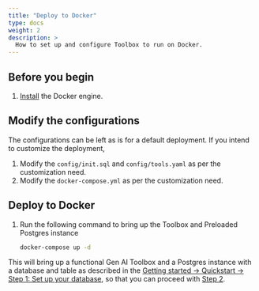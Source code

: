 ```yaml
---
title: "Deploy to Docker"
type: docs
weight: 2
description: >
  How to set up and configure Toolbox to run on Docker.
---
```



## Before you begin

1. [Install](https://docs.docker.com/engine/install/) the Docker engine.

## Modify the configurations

The configurations can be left as is for a default deployment. If you intend to customize the deployment,

1. Modify the `config/init.sql` and `config/tools.yaml` as per the customization need.
2. Modify the `docker-compose.yml` as per the customization need.

## Deploy to Docker

1. Run the following command to bring up the Toolbox and Preloaded Postgres instance

    ```bash
    docker-compose up -d
    ```

This will bring up a functional Gen AI Toolbox and a Postgres instance with a database and table as described in the [Getting started -> Quickstart -> Step 1: Set up your database](../getting-started/local_quickstart.md#step-1-set-up-your-database), so that you can proceed with [Step 2](../getting-started/local_quickstart.md#step-2-install-and-configure-toolbox).
